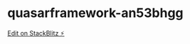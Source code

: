 # quasarframework-an53bhgg

[Edit on StackBlitz ⚡️](https://stackblitz.com/edit/quasarframework-2pxep8)